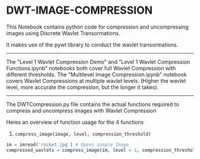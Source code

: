 # DWT-IMAGE-COMPRESSION


This Notebook contains python code for compression and uncompressing images using Discrete Wavlet Transormations.

It makes use of the pywt library to conduct the wavlet transormations. 

-----------------------------------------------

The "Level 1 Wavlet Compression Demo" and "Level 1 Wavlet Compression Functions.ipynb" notebooks both cover full Wavlet Compression with different thresholds. The "Multilevel Image Compression.ipynb" notebook covers Wavlet Compressions at multiple wavlet levels. (Higher the wavlet level, more accurate the compression, but the longer it takes).

-----------------------------------------------

The DWTCompression.py file contains the actual functions required to compress and uncompress images with Wavlet Compression

Heres an overview of function usage for the 4 functions

1. ```compress_image(image, level, compression_threshold)```

```python
im = imread('rocket.jpg') # Opens sample Image
compressed_wavlets = compress_image(im, level = 1, compression_threshold = 0.60) # Compresses Image into Wavlets and keeping only the top 60% of the wavlet coefficients
```
